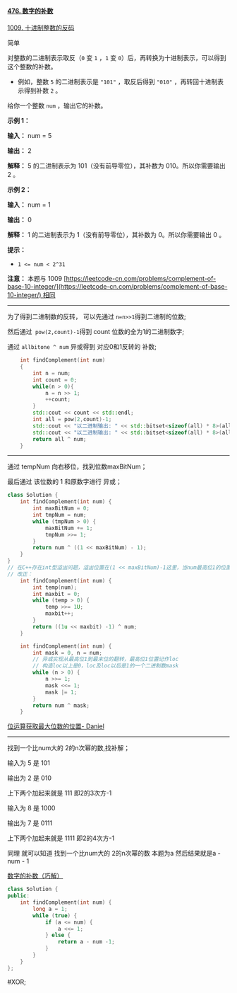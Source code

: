 #### [476. 数字的补数](https://leetcode.cn/problems/number-complement/)
[1009. 十进制整数的反码](https://leetcode.cn/problems/complement-of-base-10-integer/)

简单

对整数的二进制表示取反（`0` 变 `1` ，`1` 变 `0`）后，再转换为十进制表示，可以得到这个整数的补数。

- 例如，整数 `5` 的二进制表示是 `"101"` ，取反后得到 `"010"` ，再转回十进制表示得到补数 `2` 。

给你一个整数 `num` ，输出它的补数。

**示例 1：**

**输入：** num = 5

**输出：** 2

**解释：** 5 的二进制表示为 101（没有前导零位），其补数为 010。所以你需要输出 2 。

**示例 2：**

**输入：** num = 1

**输出：** 0

**解释：** 1 的二进制表示为 1（没有前导零位），其补数为 0。所以你需要输出 0 。

**提示：**

- `1 <= num < 2^31`

**注意：** 本题与 1009 [https://leetcode-cn.com/problems/complement-of-base-10-integer/](https://leetcode-cn.com/problems/complement-of-base-10-integer/) 相同

---- ----
为了得到二进制数的反转，
可以先通过 `n=n>>1`得到二进制的位数;

然后通过` pow(2,count)-1`得到 count 位数的全为1的二进制数字;

通过 `allbitone ^ num` 异或得到 对应0和1反转的 补数;
```cpp
    int findComplement(int num)
    {
        int n = num;
        int count = 0;
        while(n > 0){
            n = n >> 1;
            ++count;
        }
        std::cout << count << std::endl;
        int all = pow(2,count)-1;
        std::cout << "以二进制输出: " << std::bitset<sizeof(all) * 8>(all) << std::endl;
        std::cout << "以二进制输出: " << std::bitset<sizeof(all) * 8>(all^num) << std::endl;
        return all ^ num;
    }
```

----
通过 tempNum 向右移位，找到位数maxBitNum；

最后通过 该位数的 1 和原数字进行 异或；
```cpp
class Solution {
    int findComplement(int num) {
        int maxBitNum = 0;
        int tmpNum = num;
        while (tmpNum > 0) {
            maxBitNum += 1;
            tmpNum >>= 1;
        }
        return num ^ ((1 << maxBitNum) - 1);
    }
}
// 在C++存在int型溢出问题，溢出位置在(1 << maxBitNum)-1这里，当num最高位1的位置在31时
// 改正：
    int findComplement(int num) {
        int temp(num);
        int maxbit = 0;
        while (temp > 0) {
            temp >>= 1U;
            maxbit++;
        }
        return ((1u << maxbit) -1) ^ num;
    }

    int findComplement(int num) {
        int mask = 0, n = num;
        // 异或实现从最高位1到最末位的翻转，最高位1位置记作loc
        // 构造loc以上是0，loc及loc以后是1的一个二进制数mask
        while (n > 0) {
            n >>= 1;
            mask <<= 1;
            mask |= 1;
        }
        return num ^ mask;
    }
```
[位运算获取最大位数的位置- Daniel](https://leetcode.cn/problems/number-complement/solutions/401835/javawei-yun-suan-duo-chong-jie-fa-by-daniel-108/)

----
找到一个比num大的 2的n次幂的数,找补解；

输入为 5 是 101

输出为 2 是 010

上下两个加起来就是 111 即2的3次方-1

输入为 8 是 1000

输出为 7 是 0111

上下两个加起来就是 1111 即2的4次方-1

同理
就可以知道
找到一个比num大的 2的n次幂的数 本题为a
然后结果就是a - num - 1

[数字的补数（巧解）](https://leetcode.cn/problems/number-complement/solutions/1053704/shu-zi-de-bu-shu-qiao-jie-by-interesting-kdum/)
```cpp
class Solution {
public:
    int findComplement(int num) {
        long a = 1;
        while (true) {
            if (a <= num) {
                a <<= 1;
            } else {
                return a - num -1;
            }
        }
    }
};
```
#XOR;
